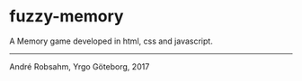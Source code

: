 # fuzzy-memory
A Memory game developed in html, css and javascript. 

----------
André Robsahm, Yrgo Göteborg, 2017
